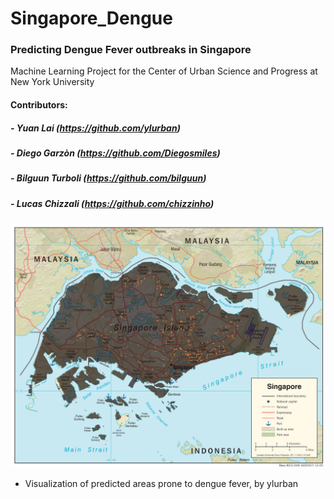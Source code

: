 # Singapore_Dengue
### Predicting Dengue Fever outbreaks in Singapore
Machine Learning Project for the Center of Urban Science and Progress at New York University
#### Contributors:
##### - Yuan Lai (https://github.com/ylurban)
##### - Diego Garzòn (https://github.com/Diegosmiles)
##### - Bilguun Turboli (https://github.com/bilguun)
##### - Lucas Chizzali (https://github.com/chizzinho)

![Alt tag](Prediction.png)
- Visualization of predicted areas prone to dengue fever, by ylurban
